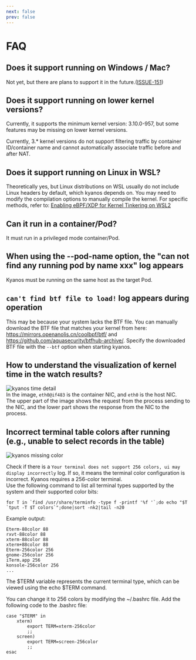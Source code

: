 ```yaml
---
next: false
prev: false
---
```


# FAQ

## Does it support running on Windows / Mac?

Not yet, but there are plans to support it in the
future.([ISSUE-151](https://github.com/hengyoush/kyanos/issues/151))

## Does it support running on lower kernel versions?

Currently, it supports the minimum kernel version: 3.10.0-957, but some features
may be missing on lower kernel versions.

Currently, 3.\* kernel versions do not support filtering traffic by container
ID/container name and cannot automatically associate traffic before and after
NAT.

## Does it support running on Linux in WSL?

Theoretically yes, but Linux distributions on WSL usually do not include Linux
headers by default, which kyanos depends on. You may need to modify the
compilation options to manually compile the kernel. For specific methods, refer
to:
[Enabling eBPF/XDP for Kernel Tinkering on WSL2](https://dev.to/wiresurfer/unleash-the-forbidden-enabling-ebpfxdp-for-kernel-tinkering-on-wsl2-43fj)

## Can it run in a container/Pod?

It must run in a privileged mode container/Pod.

## When using the --pod-name option, the "can not find any running pod by name xxx" log appears

Kyanos must be running on the same host as the target Pod.

## `can't find btf file to load!` log appears during operation

This may be because your system lacks the BTF file. You can manually download
the BTF file that matches your kernel from here:
https://mirrors.openanolis.cn/coolbpf/btf/ and
https://github.com/aquasecurity/btfhub-archive/. Specify the downloaded BTF file
with the `--btf` option when starting kyanos.

## How to understand the visualization of kernel time in the watch results?

![kyanos time detail](/timedetail.jpg)  
In the image, `eth0@if483` is the container NIC, and `eth0` is the host NIC.  
The upper part of the image shows the request from the process sending to the
NIC, and the lower part shows the response from the NIC to the process.

## Incorrect terminal table colors after running (e.g., unable to select records in the table)

![kyanos missing color](/missing-color.png)

Check if there is a
`Your terminal does not support 256 colors, ui may display incorrectly` log. If
so, it means the terminal color configuration is incorrect. Kyanos requires a
256-color terminal.  
Use the following command to list all terminal types supported by the system and
their supported color bits:

```shell
for T in `find /usr/share/terminfo -type f -printf '%f '`;do echo "$T `tput -T $T colors`";done|sort -nk2|tail -n20
```

Example output:

```shell
Eterm-88color 88
rxvt-88color 88
xterm-88color 88
xterm+88color 88
Eterm-256color 256
gnome-256color 256
iTerm.app 256
konsole-256color 256
...
```

The $TERM variable represents the current terminal type, which can be viewed
using the echo $TERM command.

You can change it to 256 colors by modifying the ~/.bashrc file. Add the
following code to the .bashrc file:

```shell
case "$TERM" in
    xterm)
        export TERM=xterm-256color
        ;;
    screen)
        export TERM=screen-256color
        ;;
esac
```
